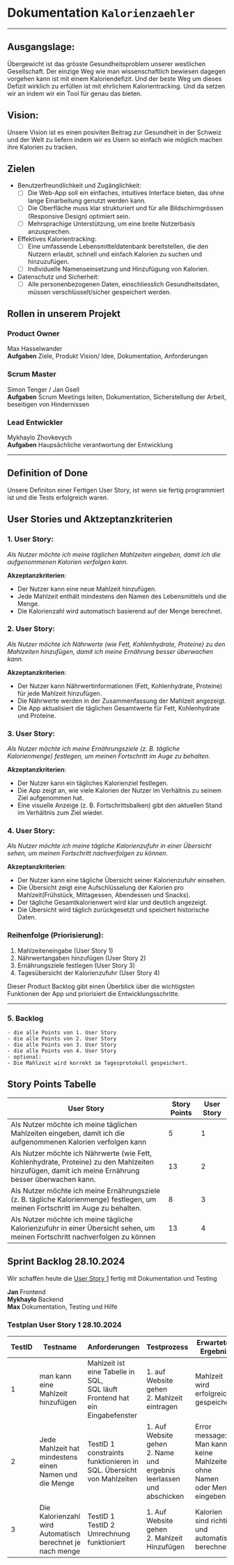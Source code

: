 # Dokumentation `Kalorienzaehler`

<hr>

## Ausgangslage:
Übergewicht ist das grösste Gesundheitsproblem unserer westlichen Gesellschaft. Der einzige Weg wie man wissenschaftlich bewiesen dagegen vorgehen kann ist mit einem Kaloriendefizit. Und der beste Weg um dieses Defizit wirklich zu erfüllen ist mit ehrlichem Kalorientracking. Und da setzen wir an indem wir ein Tool für genau das bieten.

## Vision:
Unsere Vision ist es einen posiviten Beitrag zur Gesundheit in der Schweiz und der Welt zu liefern indem wir es Usern so einfach wie möglich machen ihre Kalorien zu tracken.

## Zielen
- Benutzerfreundlichkeit und Zugänglichkeit:
    - [ ] Die Web-App soll ein einfaches, intuitives Interface bieten, das ohne lange Einarbeitung genutzt werden     kann.
    -  [ ] Die Oberfläche muss klar strukturiert und für alle Bildschirmgrössen (Responsive Design) optimiert sein.
    - [ ] Mehrsprachige Unterstützung, um eine breite Nutzerbasis anzusprechen.
- Effektives Kalorientracking:
    - [ ] Eine umfassende Lebensmitteldatenbank bereitstellen, die den Nutzern erlaubt, schnell und einfach Kalorien zu suchen und hinzuzufügen.
    - [ ] Individuelle Namenseinsetzung und Hinzufügung von Kalorien.

- Datenschutz und Sicherheit:
    - [ ]  Alle personenbezogenen Daten, einschliesslich Gesundheitsdaten, müssen verschlüsselt/sicher gespeichert werden.
## Rollen in unserem Projekt

### Product Owner 
Max Hasselwander <br>
**Aufgaben**
Ziele, Produkt Vision/ Idee, Dokumentation, Anforderungen
### Scrum Master 
Simon Tenger / Jan Gsell <br>
**Aufgaben**
Scrum Meetings leiten, Dokumentation, Sicherstellung der Arbeit, beseitigen von Hindernissen
### Lead Entwickler
Mykhaylo Zhovkevych <br>
**Aufgaben** 
Haupsächliche verantwortung der Entwicklung

<hr>

## Definition of Done
Unsere Definiton einer Fertigen User Story, ist wenn sie fertig programmiert ist und die Tests erfolgreich waren.
## User Stories und Aktzeptanzkriterien 

### 1. **User Story**:

_Als Nutzer möchte ich meine täglichen Mahlzeiten eingeben, damit ich die aufgenommenen Kalorien verfolgen kann._

**Akzeptanzkriterien**:

- Der Nutzer kann eine neue Mahlzeit hinzufügen.
- Jede Mahlzeit enthält mindestens den Namen des Lebensmittels und die Menge. 
- Die Kalorienzahl wird automatisch basierend auf der Menge berechnet.

### 2. **User Story**:

_Als Nutzer möchte ich Nährwerte (wie Fett, Kohlenhydrate, Proteine) zu den Mahlzeiten hinzufügen, damit ich meine Ernährung besser überwachen kann._

**Akzeptanzkriterien**:

- Der Nutzer kann Nährwertinformationen (Fett, Kohlenhydrate, Proteine) für jede Mahlzeit hinzufügen.
- Die Nährwerte werden in der Zusammenfassung der Mahlzeit angezeigt.
- Die App aktualisiert die täglichen Gesamtwerte für Fett, Kohlenhydrate und Proteine.

### 3. **User Story**:

_Als Nutzer möchte ich meine Ernährungsziele (z. B. tägliche Kalorienmenge) festlegen, um meinen Fortschritt im Auge zu behalten._

**Akzeptanzkriterien**:

- Der Nutzer kann ein tägliches Kalorienziel festlegen.
- Die App zeigt an, wie viele Kalorien der Nutzer im Verhältnis zu seinem Ziel aufgenommen hat.
- Eine visuelle Anzeige (z. B. Fortschrittsbalken) gibt den aktuellen Stand im Verhältnis zum Ziel wieder.

### 4. **User Story**:

_Als Nutzer möchte ich meine tägliche Kalorienzufuhr in einer Übersicht sehen, um meinen Fortschritt nachverfolgen zu können._

**Akzeptanzkriterien**:

- Der Nutzer kann eine tägliche Übersicht seiner Kalorienzufuhr einsehen.
- Die Übersicht zeigt eine Aufschlüsselung der Kalorien pro Mahlzeit(Frühstück, Mittagessen, Abendessen und Snacks).
- Der tägliche Gesamtkalorienwert wird klar und deutlich angezeigt.
- Die Übersicht wird täglich zurückgesetzt und speichert historische Daten.

### Reihenfolge (Priorisierung):

1. Mahlzeiteneingabe (User Story 1)
2. Nährwertangaben hinzufügen (User Story 2)
3. Ernährungsziele festlegen (User Story 3)
4. Tagesübersicht der Kalorienzufuhr (User Story 4)

Dieser Product Backlog gibt einen Überblick über die wichtigsten Funktionen der App und priorisiert die Entwicklungsschritte.

<hr>

### 5. Backlog
    - die alle Points von 1. User Story
    - die alle Points von 2. User Story
    - die alle Points von 3. User Story
    - die alle Points von 4. User Story
    - optional:
    - Die Mahlzeit wird korrekt im Tagesprotokoll gespeichert.


## Story Points Tabelle 
| User Story                                                                                      | Story Points |User Story|
|-------------------------------------------------------------------------------------------------|--------------|--------|
| Als Nutzer möchte ich meine täglichen Mahlzeiten eingeben, damit ich die aufgenommenen Kalorien verfolgen kann                   | 5            |    1    |
| Als Nutzer möchte ich Nährwerte (wie Fett, Kohlenhydrate, Proteine) zu den Mahlzeiten hinzufügen, damit ich meine Ernährung besser überwachen kann.                | 13            |    2    |
| Als Nutzer möchte ich meine Ernährungsziele (z. B. tägliche Kalorienmenge) festlegen, um meinen Fortschritt im Auge zu behalten.         | 8            |    3    |
| Als Nutzer möchte ich meine tägliche Kalorienzufuhr in einer Übersicht sehen, um meinen Fortschritt nachverfolgen zu können        |      13       |    4    |

## Sprint Backlog 28.10.2024
Wir schaffen heute die [User Story 1](#1.-user-story) fertig mit Dokumentation und Testing 

**Jan** Frontend <br>
**Mykhaylo** Backend <br>
**Max** Dokumentation, Testing und Hilfe <br>

### Testplan User Story 1 28.10.2024

| TestID | Testname                                                  | Anforderungen                                                                     | Testprozess                                                            | Erwartetes Ergebnis                                                     |
| ------ | --------------------------------------------------------- | --------------------------------------------------------------------------------- | ---------------------------------------------------------------------- | ----------------------------------------------------------------------- |
| 1      | man kann eine Mahlzeit hinzufügen                         | Mahlzeit ist eine Tabelle in SQL,<br>SQL läuft<br>Frontend hat ein Eingabefenster | 1. auf Website gehen<br>2. Mahlzeit eintragen                          | Mahlzeit wird erfolgreich gespeichert                                   |
| 2      | Jede Mahlzeit hat mindestens einen Namen und die Menge    | TestID 1<br>constraints funktionieren in SQL. Übersicht von Mahlzeiten            | 1. Auf Website gehen<br>2. Name und ergebnis leerlassen und abschicken | Error message: Man kann keine Mahlzeiten ohne Namen oder Menge eingeben |
| 3      | Die Kalorienzahl wird Automatisch berechnet je nach menge | TestID 1<br>TestID 2<br>Umrechnung funktioniert                                   | 1. Auf Website gehen<br>2. Mahlzeit Hinzufügen<br>                     | Kalorien sind richtig und automatisch berechnet                         |
